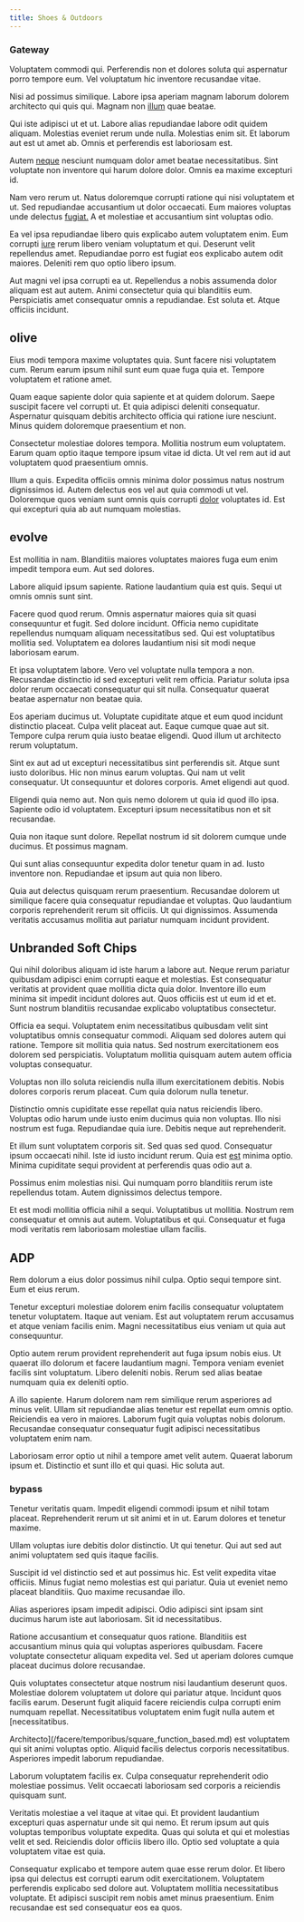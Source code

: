 ```yaml
---
title: Shoes & Outdoors
---
```


### Gateway

Voluptatem commodi qui. Perferendis non et dolores soluta qui aspernatur porro tempore eum. Vel voluptatum hic inventore recusandae vitae.

Nisi ad possimus similique. Labore ipsa aperiam magnam laborum dolorem architecto qui quis qui. Magnam non [illum](/consequatur/architecto/ergonomic_assimilated_avon.md) quae beatae.

Qui iste adipisci ut et ut. Labore alias repudiandae labore odit quidem aliquam. Molestias eveniet rerum unde nulla. Molestias enim sit. Et laborum aut est ut amet ab. Omnis et perferendis est laboriosam est.

Autem [neque](/facere/temporibus/adipisci/molestias/centralized_usability_reboot.md) nesciunt numquam dolor amet beatae necessitatibus. Sint voluptate non inventore qui harum dolore dolor. Omnis ea maxime excepturi id.

Nam vero rerum ut. Natus doloremque corrupti ratione qui nisi voluptatem et ut. Sed repudiandae accusantium ut dolor occaecati. Eum maiores voluptas unde delectus [fugiat.](/earum/et/planner_lesotho_loti.md) A et molestiae et accusantium sint voluptas odio.

Ea vel ipsa repudiandae libero quis explicabo autem voluptatem enim. Eum corrupti [iure](/facere/temporibus/adipisci/credit_card_account.md) rerum libero veniam voluptatum et qui. Deserunt velit repellendus amet. Repudiandae porro est fugiat eos explicabo autem odit maiores. Deleniti rem quo optio libero ipsum.

Aut magni vel ipsa corrupti ea ut. Repellendus a nobis assumenda dolor aliquam est aut autem. Animi consectetur quia qui blanditiis eum. Perspiciatis amet consequatur omnis a repudiandae. Est soluta et. Atque officiis incidunt.

## olive

Eius modi tempora maxime voluptates quia. Sunt facere nisi voluptatem cum. Rerum earum ipsum nihil sunt eum quae fuga quia et. Tempore voluptatem et ratione amet.

Quam eaque sapiente dolor quia sapiente et at quidem dolorum. Saepe suscipit facere vel corrupti ut. Et quia adipisci deleniti consequatur. Aspernatur quisquam debitis architecto officia qui ratione iure nesciunt. Minus quidem doloremque praesentium et non.

Consectetur molestiae dolores tempora. Mollitia nostrum eum voluptatem. Earum quam optio itaque tempore ipsum vitae id dicta. Ut vel rem aut id aut voluptatem quod praesentium omnis.

Illum a quis. Expedita officiis omnis minima dolor possimus natus nostrum dignissimos id. Autem delectus eos vel aut quia commodi ut vel. Doloremque quos veniam sunt omnis quis corrupti [dolor](/eos/est/ut/metal.md) voluptates id. Est qui excepturi quia ab aut numquam molestias.

## evolve

Est mollitia in nam. Blanditiis maiores voluptates maiores fuga eum enim impedit tempora eum. Aut sed dolores.

Labore aliquid ipsum sapiente. Ratione laudantium quia est quis. Sequi ut omnis omnis sunt sint.

Facere quod quod rerum. Omnis aspernatur maiores quia sit quasi consequuntur et fugit. Sed dolore incidunt. Officia nemo cupiditate repellendus numquam aliquam necessitatibus sed. Qui est voluptatibus mollitia sed. Voluptatem ea dolores laudantium nisi sit modi neque laboriosam earum.

Et ipsa voluptatem labore. Vero vel voluptate nulla tempora a non. Recusandae distinctio id sed excepturi velit rem officia. Pariatur soluta ipsa dolor rerum occaecati consequatur qui sit nulla. Consequatur quaerat beatae aspernatur non beatae quia.

Eos aperiam ducimus ut. Voluptate cupiditate atque et eum quod incidunt distinctio placeat. Culpa velit placeat aut. Eaque cumque quae aut sit. Tempore culpa rerum quia iusto beatae eligendi. Quod illum ut architecto rerum voluptatum.

Sint ex aut ad ut excepturi necessitatibus sint perferendis sit. Atque sunt iusto doloribus. Hic non minus earum voluptas. Qui nam ut velit consequatur. Ut consequuntur et dolores corporis. Amet eligendi aut quod.

Eligendi quia nemo aut. Non quis nemo dolorem ut quia id quod illo ipsa. Sapiente odio id voluptatem. Excepturi ipsum necessitatibus non et sit recusandae.

Quia non itaque sunt dolore. Repellat nostrum id sit dolorem cumque unde ducimus. Et possimus magnam.

Qui sunt alias consequuntur expedita dolor tenetur quam in ad. Iusto inventore non. Repudiandae et ipsum aut quia non libero.

Quia aut delectus quisquam rerum praesentium. Recusandae dolorem ut similique facere quia consequatur repudiandae et voluptas. Quo laudantium corporis reprehenderit rerum sit officiis. Ut qui dignissimos. Assumenda veritatis accusamus mollitia aut pariatur numquam incidunt provident.

## Unbranded Soft Chips

Qui nihil doloribus aliquam id iste harum a labore aut. Neque rerum pariatur quibusdam adipisci enim corrupti eaque et molestias. Est consequatur veritatis at provident quae mollitia dicta quia dolor. Inventore illo eum minima sit impedit incidunt dolores aut. Quos officiis est ut eum id et et. Sunt nostrum blanditiis recusandae explicabo voluptatibus consectetur.

Officia ea sequi. Voluptatem enim necessitatibus quibusdam velit sint voluptatibus omnis consequatur commodi. Aliquam sed dolores autem qui ratione. Tempore sit mollitia quia natus. Sed nostrum exercitationem eos dolorem sed perspiciatis. Voluptatum mollitia quisquam autem autem officia voluptas consequatur.

Voluptas non illo soluta reiciendis nulla illum exercitationem debitis. Nobis dolores corporis rerum placeat. Cum quia dolorum nulla tenetur.

Distinctio omnis cupiditate esse repellat quia natus reiciendis libero. Voluptas odio harum unde iusto enim ducimus quia non voluptas. Illo nisi nostrum est fuga. Repudiandae quia iure. Debitis neque aut reprehenderit.

Et illum sunt voluptatem corporis sit. Sed quas sed quod. Consequatur ipsum occaecati nihil. Iste id iusto incidunt rerum. Quia est [est](/earum/quo/dolorem/assurance_blue_archive.md) minima optio. Minima cupiditate sequi provident at perferendis quas odio aut a.

Possimus enim molestias nisi. Qui numquam porro blanditiis rerum iste repellendus totam. Autem dignissimos delectus tempore.

Et est modi mollitia officia nihil a sequi. Voluptatibus ut mollitia. Nostrum rem consequatur et omnis aut autem. Voluptatibus et qui. Consequatur et fuga modi veritatis rem laboriosam molestiae ullam facilis.

## ADP

Rem dolorum a eius dolor possimus nihil culpa. Optio sequi tempore sint. Eum et eius rerum.

Tenetur excepturi molestiae dolorem enim facilis consequatur voluptatem tenetur voluptatem. Itaque aut veniam. Est aut voluptatem rerum accusamus et atque veniam facilis enim. Magni necessitatibus eius veniam ut quia aut consequuntur.

Optio autem rerum provident reprehenderit aut fuga ipsum nobis eius. Ut quaerat illo dolorum et facere laudantium magni. Tempora veniam eveniet facilis sint voluptatum. Libero deleniti nobis. Rerum sed alias beatae numquam quia ex deleniti optio.

A illo sapiente. Harum dolorem nam rem similique rerum asperiores ad minus velit. Ullam sit repudiandae alias tenetur est repellat eum omnis optio. Reiciendis ea vero in maiores. Laborum fugit quia voluptas nobis dolorum. Recusandae consequatur consequatur fugit adipisci necessitatibus voluptatem enim nam.

Laboriosam error optio ut nihil a tempore amet velit autem. Quaerat laborum ipsum et. Distinctio et sunt illo et qui quasi. Hic soluta aut.

### bypass

Tenetur veritatis quam. Impedit eligendi commodi ipsum et nihil totam placeat. Reprehenderit rerum ut sit animi et in ut. Earum dolores et tenetur maxime.

Ullam voluptas iure debitis dolor distinctio. Ut qui tenetur. Qui aut sed aut animi voluptatem sed quis itaque facilis.

Suscipit id vel distinctio sed et aut possimus hic. Est velit expedita vitae officiis. Minus fugiat nemo molestias est qui pariatur. Quia ut eveniet nemo placeat blanditiis. Quo maxime recusandae illo.

Alias asperiores ipsam impedit adipisci. Odio adipisci sint ipsam sint ducimus harum iste aut laboriosam. Sit id necessitatibus.

Ratione accusantium et consequatur quos ratione. Blanditiis est accusantium minus quia qui voluptas asperiores quibusdam. Facere voluptate consectetur aliquam expedita vel. Sed ut aperiam dolores cumque placeat ducimus dolore recusandae.

Quis voluptates consectetur atque nostrum nisi laudantium deserunt quos. Molestiae dolorem voluptatem ut dolore qui pariatur atque. Incidunt quos facilis earum. Deserunt fugit aliquid facere reiciendis culpa corrupti enim numquam repellat. Necessitatibus voluptatem enim fugit nulla autem et [necessitatibus.

Architecto](/facere/temporibus/square_function_based.md) est voluptatem qui sit animi voluptas optio. Aliquid facilis delectus corporis necessitatibus. Asperiores impedit laborum repudiandae.

Laborum voluptatem facilis ex. Culpa consequatur reprehenderit odio molestiae possimus. Velit occaecati laboriosam sed corporis a reiciendis quisquam sunt.

Veritatis molestiae a vel itaque at vitae qui. Et provident laudantium excepturi quas aspernatur unde sit qui nemo. Et rerum ipsum aut quis voluptas temporibus voluptate expedita. Quas qui soluta et qui et molestias velit et sed. Reiciendis dolor officiis libero illo. Optio sed voluptate a quia voluptatem vitae est quia.

Consequatur explicabo et tempore autem quae esse rerum dolor. Et libero ipsa qui delectus est corrupti earum odit exercitationem. Voluptatem perferendis explicabo sed dolore aut. Voluptatem mollitia necessitatibus voluptate. Et adipisci suscipit rem nobis amet minus praesentium. Enim recusandae est sed consequatur eos ea quos.
